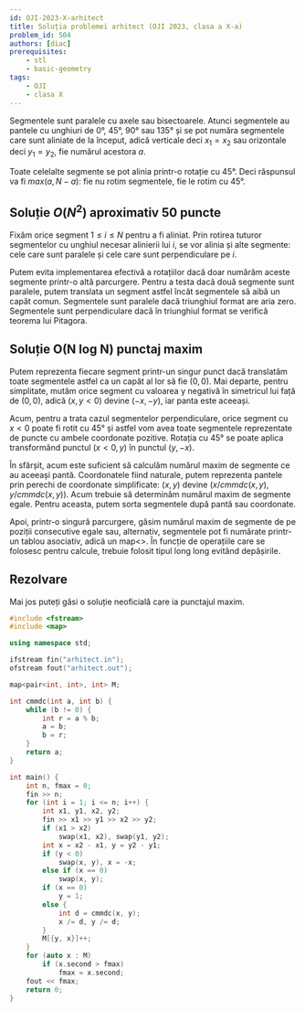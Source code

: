 ```yaml
---
id: OJI-2023-X-arhitect
title: Soluția problemei arhitect (OJI 2023, clasa a X-a)
problem_id: 504
authors: [diac]
prerequisites:
    - stl
    - basic-geometry
tags:
    - OJI
    - clasa X
---
```


Segmentele sunt paralele cu axele sau bisectoarele. Atunci segmentele
au pantele cu unghiuri de 0°, 45°, 90° sau 135° și se pot număra
segmentele care sunt aliniate de la început, adică verticale deci
$x_1 = x_2$ sau orizontale deci $y_1 = y_2$, fie numărul acestora $a$. 

Toate celelalte segmente se pot alinia printr-o rotație cu 45°. Deci
răspunsul va fi $max(a, N - a)$: fie nu rotim segmentele, fie le rotim
cu 45°.

## Soluție $O(N^2)$ aproximativ $50$ puncte

Fixăm orice segment $1 \leq i \leq N$ pentru a fi aliniat. Prin rotirea
tuturor segmentelor cu unghiul necesar alinierii lui $i$, se vor alinia
și alte segmente: cele care sunt paralele și cele care sunt
perpendiculare pe $i$.

Putem evita implementarea efectivă a rotațiilor
dacă doar numărăm aceste segmente printr-o altă parcurgere. Pentru a
testa dacă două segmente sunt paralele, putem translata un segment
astfel încât segmentele să aibă un capăt comun. Segmentele sunt
paralele dacă triunghiul format are aria zero. Segmentele sunt
perpendiculare dacă în triunghiul format se verifică teorema lui Pitagora.

## Soluție O(N log N) punctaj maxim

Putem reprezenta fiecare segment printr-un singur punct dacă translatăm
toate segmentele astfel ca un capăt al lor să fie $(0, 0)$. Mai departe,
pentru simplitate, mutăm orice segment cu valoarea y negativă în
simetricul lui față de $(0, 0)$, adică $(x, y < 0)$ devine $(−x, −y)$,
iar panta este aceeași. 

Acum, pentru a trata cazul segmentelor
perpendiculare, orice segment cu $x < 0$ poate fi rotit cu 45° și astfel
vom avea toate segmentele reprezentate de puncte cu ambele coordonate
pozitive. Rotația cu 45° se poate aplica transformând punctul $(x < 0,
y)$ în punctul $(y, −x)$. 

În sfârșit, acum este suficient să calculăm
numărul maxim de segmente ce au aceeași pantă. Coordonatele fiind
naturale, putem reprezenta pantele prin perechi de coordonate
simplificate: $(x, y)$ devine $(x / cmmdc(x, y), y / cmmdc(x, y))$. Acum
trebuie să determinăm numărul maxim de segmente egale. Pentru aceasta,
putem sorta segmentele după pantă sau coordonate.

Apoi, printr-o
singură parcurgere, găsim numărul maxim de segmente de pe poziții
consecutive egale sau, alternativ, segmentele pot fi numărate printr-un
tablou asociativ, adică un map<>. În funcție de operațiile care se
folosesc pentru calcule, trebuie folosit tipul long long evitând depășirile.

## Rezolvare

Mai jos puteți găsi o soluție neoficială care ia punctajul maxim.

```cpp
#include <fstream>
#include <map>

using namespace std;

ifstream fin("arhitect.in");
ofstream fout("arhitect.out");

map<pair<int, int>, int> M;

int cmmdc(int a, int b) {
    while (b != 0) {
        int r = a % b;
        a = b;
        b = r;
    }
    return a;
}

int main() {
    int n, fmax = 0;
    fin >> n;
    for (int i = 1; i <= n; i++) {
        int x1, y1, x2, y2;
        fin >> x1 >> y1 >> x2 >> y2;
        if (x1 > x2) 
            swap(x1, x2), swap(y1, y2);
        int x = x2 - x1, y = y2 - y1;
        if (y < 0)
            swap(x, y), x = -x;
        else if (x == 0)
            swap(x, y);
        if (x == 0)
            y = 1;
        else {
            int d = cmmdc(x, y);
            x /= d, y /= d;
        }
        M[{y, x}]++;
    }
    for (auto x : M)
        if (x.second > fmax) 
            fmax = x.second;
    fout << fmax;
    return 0;
}
```
